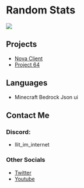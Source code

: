 # Random Stats

![](https://github-readme-stats.vercel.app/api?username=lliTImInternet&show_icons=true&theme=react)


## Projects

- [Nova Client](https://github.com/lliTImInternet/Nova-Client)
- [Project 64](https://github.com/lliTImInternet/Proj64)


## Languages

- Minecraft Bedrock Json ui


## Contact Me 

### Discord:
- llit_im_internet

### Other Socials
- [Twitter](https://twitter.com/lliTImInternet)
- [Youtube](https://www.youtube.com/channel/UCfnZarTVXLwbhFKscZd_ahg)




